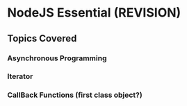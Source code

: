 # NodeJS  Essential (REVISION)

## Topics Covered
### Asynchronous Programming
### Iterator
### CallBack Functions (first class object?)